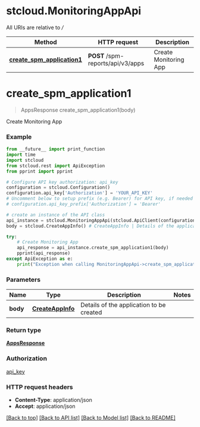 # stcloud.MonitoringAppApi

All URIs are relative to */*

| Method                                                                     | HTTP request                      | Description           |
| -------------------------------------------------------------------------- | --------------------------------- | --------------------- |
| [**create_spm_application1**](MonitoringAppApi.md#create_spm_application1) | **POST** /spm-reports/api/v3/apps | Create Monitoring App |

# **create_spm_application1**
> AppsResponse create_spm_application1(body)

Create Monitoring App

### Example
```python
from __future__ import print_function
import time
import stcloud
from stcloud.rest import ApiException
from pprint import pprint

# Configure API key authorization: api_key
configuration = stcloud.Configuration()
configuration.api_key['Authorization'] = 'YOUR_API_KEY'
# Uncomment below to setup prefix (e.g. Bearer) for API key, if needed
# configuration.api_key_prefix['Authorization'] = 'Bearer'

# create an instance of the API class
api_instance = stcloud.MonitoringAppApi(stcloud.ApiClient(configuration))
body = stcloud.CreateAppInfo() # CreateAppInfo | Details of the application to be created

try:
    # Create Monitoring App
    api_response = api_instance.create_spm_application1(body)
    pprint(api_response)
except ApiException as e:
    print("Exception when calling MonitoringAppApi->create_spm_application1: %s\n" % e)
```

### Parameters

| Name     | Type                                  | Description                              | Notes |
| -------- | ------------------------------------- | ---------------------------------------- | ----- |
| **body** | [**CreateAppInfo**](CreateAppInfo.md) | Details of the application to be created |

### Return type

[**AppsResponse**](AppsResponse.md)

### Authorization

[api_key](../README.md#api_key)

### HTTP request headers

 - **Content-Type**: application/json
 - **Accept**: application/json

[[Back to top]](#) [[Back to API list]](../README.md#documentation-for-api-endpoints) [[Back to Model list]](../README.md#documentation-for-models) [[Back to README]](../README.md)
